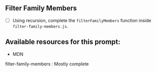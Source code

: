## Filter Family Members

* [ ] Using recursion, complete the `filterFamilyMembers` function inside `filter-family-members.js`.

## Available resources for this prompt:
* MDN


filter-family-members : Mostly complete